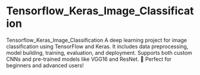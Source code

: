 # Tensorflow_Keras_Image_Classification
Tensorflow_Keras_Image_Classification   A deep learning project for image classification using TensorFlow and Keras. It includes data preprocessing, model building, training, evaluation, and deployment. Supports both custom CNNs and pre-trained models like VGG16 and ResNet. 🚀 Perfect for beginners and advanced users!
